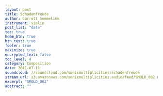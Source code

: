 ```yaml
---
layout: post
title: Schadenfreude
author: Garrett Semmelink
instrument: violin
post_list: "date"
toc: true
home_btn: true
btn_text: true
footer: true
maximize: true
encrypted_text: false
toc_level: 4
category: Composition
date: 2011-07-11
soundcloud: //soundcloud.com/sonicmultiplicities/schadenfreude
stream_url: s3.amazonaws.com/sonicmultiplicities.audio/feed/SMOLD_002.mp3
excerpt: "SMOLD_002"
abstract: ""
---
```

